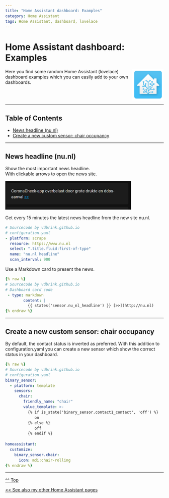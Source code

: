 ```yaml
---
title: "Home Assistant dashboard: Examples"
category: Home Assistant
tags: Home Assistant, dashboard, lovelace
---
```


# Home Assistant dashboard: Examples


<a href="index"><img src="images/home_assistant_logo.png" style="float: right;" alt="Home Assistant logo" height="100px"></a>

Here you find some random Home Assistant (lovelace) dashboard examples which you can easily add to your own dashboards.

<br>
<br>

---
## Table of Contents
<!-- TOC -->
* [News headline (nu.nl)](#news-headline-nunl)
* [Create a new custom sensor: chair occupancy](#create-a-new-custom-sensor-chair-occupancy)
<!-- TOC -->

---

## News headline (nu.nl)
Show the most important news headline.<br>
With clickable arrows to open the news site.

![News nu.nl](images/news_headline.png)

Get every 15 minutes the latest news headline from the new site nu.nl.
```yaml
# Sourcecode by vdbrink.github.io
# configuration.yaml
- platform: scrape
  resource: https://www.nu.nl
  select: ".title.fluid:first-of-type"
  name: "nu.nl headline"
  scan_interval: 900
```
Use a Markdown card to present the news.
```yaml
{% raw %}
# Sourcecode by vdbrink.github.io
# Dashboard card code
 - type: markdown
        content: |
          {{ states('sensor.nu_nl_headline') }} [>>](http://nu.nl)
{% endraw %}
```

---
## Create a new custom sensor: chair occupancy

By default, the contact status is inverted as preferred.
With this addition to configuration.yaml you can create a new sensor which show the correct status in your dashboard.
```yaml
{% raw %}
# Sourcecode by vdbrink.github.io
# configuration.yaml
binary_sensor:
  - platform: template
    sensors:
      chair:
        friendly_name: "chair"
        value_template: >-
          {% if is_state('binary_sensor.contact1_contact', 'off') %}
             on
          {% else %}
             off
          {% endif %}

homeassistant:
  customize: 
    binary_sensor.chair:
      icon: mdi:chair-rolling
{% endraw %}
```

---
[^^ Top](#table-of-contents)

[<< See also my other Home Assistant pages](index)
